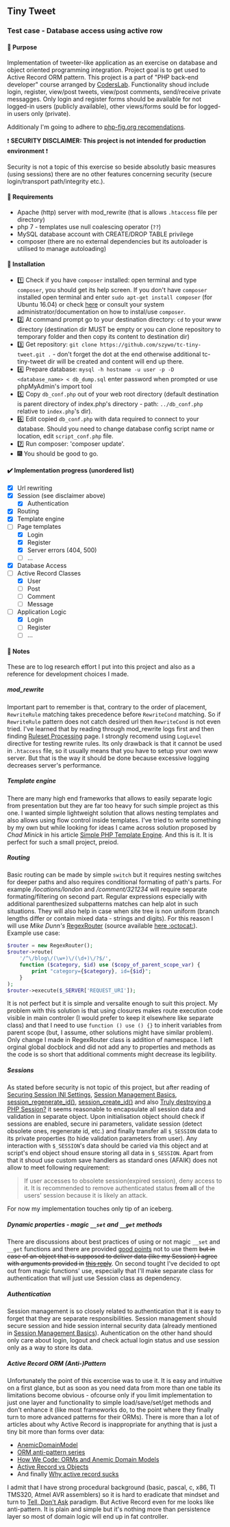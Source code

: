 ## Tiny Tweet
### Test case - Database access using active row
#### :pushpin: Purpose
Implementation of tweeter-like application as an exercise on database and object oriented programming integration. Project goal is to get used to Active Record ORM pattern. This project is a part of "PHP back-end developer" course arranged by [CodersLab](https://coderslab.pl).  Functionality shoud include login, register, view/post tweets, view/post comments, send/receive private messagges. Only login and register forms should be available for not logged-in users (publicly available), other views/forms sould be for logged-in users only (private).

Additionaly I'm going to adhere to [php-fig.org recomendations](https://www.php-fig.org).

:exclamation: **SECURITY DISCLAIMER: This project is not intended for production environment** :exclamation:

Security is not a topic of this exercise so beside absolutly basic measures (using sessions) there are no other features concerning security (secure login/transport path/integrity etc.).

#### :wrench: Requirements
- Apache (http) server with mod_rewrite (that is allows `.htaccess` file per directory)
- php 7 - templates use null coalescing operator (`??`)
- MySQL database account with CREATE/DROP TABLE privilege
- composer (there are no external dependencies but its autoloader is utilised to manage autoloading)

#### :floppy_disk: Installation
- :one: Check if you have `composer` installed: open terminal and type `composer`, you should get its help screen. If you don't have `composer` installed open terminal and enter `sudo apt-get install composer` (for Ubuntu 16.04) or check [here](https://getcomposer.org/download/) or consult your system administrator/documentation on how to instal/use `composer`.
- :two: At command prompt go to your destination directory: `cd` to your www directory (destination dir MUST be empty or you can clone repository to temporary folder and then copy its content to destination dir)
- :three: Get repository: `git clone https://github.com/szywo/tc-tiny-tweet.git .` - don't forget the dot at the end otherwise additional tc-tiny-tweet dir will be created and content will end up there.
- :four: Prepare database: `mysql -h hostname -u user -p -D <database_name> < db_dump.sql` enter password when prompted or use phpMyAdmin's import tool
- :five: Copy `db_conf.php` out of your web root directory (default destination is parent directory of index.php's directory - path: `../db_conf.php` relative to `index.php`'s dir).
- :six: Edit copied `db_conf.php` with data required to connect to your database. Should you need to change database config script name or location, edit `script_conf.php` file.
- :seven: Run composer: 'composer update'.
- :fireworks: You should be good to go.


#### :heavy_check_mark: Implementation progress (unordered list)

- [x] Url rewriting
- [x] Session (see disclaimer above)
    - [x] Authentication
- [x] Routing
- [x] Template engine
- [ ] Page templates
    - [x] Login
    - [x] Register
    - [x] Server errors (404, 500)
    - [ ] ...
- [x] Database Access
- [ ] Active Record Classes
    - [x] User
    - [ ] Post
    - [ ] Comment
    - [ ] Message
- [ ] Application Logic
    - [x] Login
    - [ ] Register
    - [ ] ...

#### :paperclip: Notes
These are to log research effort I put into this project and also as a reference for development choices I made.

##### mod_rewrite
Important part to remember is that, contrary to the order of placement, `RewriteRule` matching takes precedence before `RewriteCond` matching. So if `RewriteRule` pattern does not catch desired url then `RewriteCond` is not even tried. I've learned that by reading through mod_rewrite logs first and then finding [Ruleset Processing](https://httpd.apache.org/docs/2.4/rewrite/tech.html#InternalRuleset) page. I strongly recomend using `LogLevel` directive for testing rewrite rules. Its only drawback is that it cannot be used in `.htaccess` file, so it usually means that you have to setup your own www server. But that is the way it should be done because excessive logging decreases server's performance.

##### Template engine
There are many high end frameworks that allows to easily separate logic from presentation but they are far too heavy for such simple project as this one. I wanted simple lightweight solution that allows nesting templates and also allows using flow control inside templates. I've tried to write something by my own but while looking for ideas I came across solution proposed by _Chad Minick_ in his article [Simple PHP Template Engine](http://chadminick.com/articles/simple-php-template-engine.html). And this is it. It is perfect for such a small project, preiod.

##### Routing
Basic routing can be made by simple `switch` but it requires nesting switches for deeper paths and also requires conditional formating of path's parts. For example _/locations/london_ and _/comment/321234_ will require separate formating/filtering on second part. Regular expressions especially with additional parenthesized subpatterns matches can help alot in such situations. They will also help in case when site tree is non uniform (branch lengths differ or contain mixed data - strings and digits). For this reason I will use _Mike Dunn's_ [RegexRouter](http://blog.moagrius.com/php/php-regexrouter/) (source available [here :octocat:](https://github.com/moagrius/RegexRouter)). Example use case:
```php
$router = new RegexRouter();
$router->route(
    '/^\/blog\/(\w+)\/(\d+)\/?$/',
    function ($category, $id) use ($copy_of_parent_scope_var) {
        print "category={$category}, id={$id}";
    }
);
$router->execute($_SERVER['REQUEST_URI']);
```
It is not perfect but it is simple and versalite enough to suit this project. My problem with this solution is that using closures makes route execution code visible in main controler (I would prefer to keep it elsewhere like separate class) and that I need to use `function () use () {}` to inherit variables from parent scope (but, I assume, other solutions might have similar problem). Only change I made in RegexRouter class is addition of namespace. I left orginal global docblock and did not add any to properties and methods as the code is so short that additional comments might decrease its legibility.

##### Sessions
As stated before security is not topic of this project, but after reading of [Securing Session INI Settings](http://php.net/manual/en/session.security.ini.php), [Session Management Basics](http://php.net/manual/en/features.session.security.management.php), [session_regenerate_id()](http://php.net/manual/en/function.session-regenerate-id.php), [session_create_id()](http://php.net/manual/en/function.session-create-id.php) and also [Truly destroying a PHP Session?](https://stackoverflow.com/a/509056/9418958) it seems reasonable to encapsulate all session data and validation in separate object. Upon initialisation object should check if sessions are enabled, secure ini parameters, validate session (detect obsolete ones, regenerate id, etc.) and finally transfer all `$_SESSION` data to its private properties (to hide validation parameters from user). Any interaction with `$_SESSION`'s data should be caried via this object and at script's end object shoud ensure storing all data in `$_SESSION`. Apart from that it shoud use custom save handlers as standard ones (AFAIK) does not allow to meet following requirement:
> If user accesses to obsolete session(expired session), deny access to it. It is recommended to remove authenticated status **from all** of the users' session because it is likely an attack.

For now my implementation touches only tip of an iceberg.

##### Dynamic properties - magic `__set` and `__get` methods
There are discussions about best practices of using or not magic `__set` and `__get` functions and there are provided [good points](https://www.masterzendframework.com/php/php-magic-methods-or-not/) not to use them ~~but in case of an object that is supposed to deliver data (like my Session) I agree with arguments provided in~~ [~~this reply~~](https://stackoverflow.com/a/6185525). On second tought I've decided to opt out from magic functions' use, especially that I'll make separate class for authentication that will just use Session class as dependency.

##### Authentication
Session management is so closely related to authentication that it is easy to forget that they are separate responsibilities. Session management should secure session and hide session internal security data (already mentioned in [Session Management Basics](http://php.net/manual/en/features.session.security.management.php)). Auhentication on the other hand should only care about login, logout and check actual login status and use session only as a way to store its data.

##### Active Record ORM (Anti-)Pattern
Unfortunately the point of this excercise was to use it. It is easy and intuitive on a first glance, but as soon as you need data from more than one table its limitations become obvious - ofcourse only if you limit implementation to just one layer and functionality to simple load/save/set/get methods and don't enhance it (like most frameworks do, to the point where they finally turn to more advanced patterns for their ORMs). There is more than a lot of articles about why Active Record is inappropriate for anything that is just a tiny bit more than forms over data:
- [AnemicDomainModel](https://martinfowler.com/bliki/AnemicDomainModel.html)
- [ORM anti-pattern series](https://www.mehdi-khalili.com/orm-anti-patterns-series)
- [How We Code: ORMs and Anemic Domain Models](http://fideloper.com/how-we-code)
- [Active Record vs Objects](https://sites.google.com/site/unclebobconsultingllc/active-record-vs-objects)
- And finally [Why active record sucks](https://kore-nordmann.de/blog/why_active_record_sucks.html)

I admit that I have strong procedural background (basic, pascal, c, x86, TI TMS320, Atmel AVR  assemblers) so it is hard to eradicate that mindset and turn to [Tell, Don't Ask](https://pragprog.com/articles/tell-dont-ask) paradigm. But Active Record even for me looks like anti-pattern. It is plain and simple but it's nothing more than persistence layer so most of domain logic will end up in fat controller.
